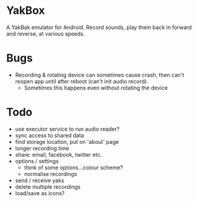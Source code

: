 YakBox
======

A YakBak emulator for Android. Record sounds, play them back in forward
and reverse, at various speeds.

# Bugs
- Recording & rotating device can sometimes cause crash, then can't
  reopen app until after reboot (can't init audio record).
    + Sometimes this happens even without rotating the device

# Todo
- use executor service to run audio reader?
- sync access to shared data
- find storage location, put on 'about' page
- longer recording time
- share: email, facebook, twitter etc.
- options / settings
    + think of some options...colour scheme?
    + normalise recordings
- send / receive yaks
- delete multiple recordings
- load/save as icons?
